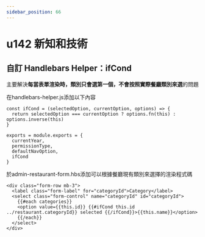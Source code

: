 ```yaml
---
sidebar_position: 66
---
```


# u142 新知和技術

## 自訂 Handlebars Helper：ifCond 
主要解決**每當表單渲染時，類別只會選第一個，不會按照實際餐廳類別來選**的問題


在handlebars-helper.js添加以下內容
```
const ifCond = (selectedOption, currentOption, options) => {
  return selectedOption === currentOption ? options.fn(this) : options.inverse(this)
}

exports = module.exports = {
  currentYear,
  permissionType,
  defaultNavOption,
  ifCond
}
```


於admin-restaurant-form.hbs添加可以根據餐廳現有類別來選擇的渲染程式碼
```
<div class="form-row mb-3">
  <label class="form-label" for="categoryId">Category</label>
  <select class="form-control" name="categoryId" id="categoryId">
    {{#each categories}}
    <option value={{this.id}} {{#ifCond this.id ../restaurant.categoryId}} selected {{/ifCond}}>{{this.name}}</option>
    {{/each}}
  </select>
</div>
```